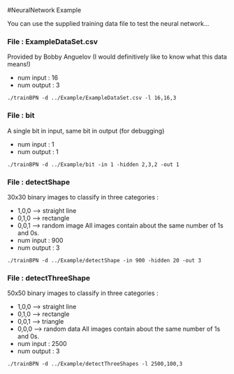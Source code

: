 #NeuralNetwork Example

You can use the supplied training data file to test the neural network...

### File : ExampleDataSet.csv
Provided by Bobby Anguelov (I would definitively like to know what this data means!)

 - num input : 16
 - num output : 3
```
./trainBPN -d ../Example/ExampleDataSet.csv -l 16,16,3
```
### File : bit
A single bit in input, same bit in output (for debugging)
 - num input : 1
 - num output : 1
```
./trainBPN -d ../Example/bit -in 1 -hidden 2,3,2 -out 1
```

### File : detectShape
30x30 binary images to classify in three categories : 
 - 1,0,0 --> straight line
 - 0,1,0 --> rectangle
 - 0,0,1 --> random image
All images contain about the same number of 1s and 0s.
 - num input : 900
 - num output : 3
```
./trainBPN -d ../Example/detectShape -in 900 -hidden 20 -out 3
```
### File : detectThreeShape
50x50 binary images to classify in three categories : 
 - 1,0,0 --> straight line
 - 0,1,0 --> rectangle
 - 0,0,1 --> triangle
 - 0,0,0 --> random data
All images contain about the same number of 1s and 0s.
 - num input : 2500
 - num output : 3
```
./trainBPN -d ../Example/detectThreeShapes -l 2500,100,3
```
